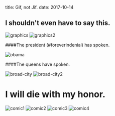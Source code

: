 title: Gif, not Jif.
date: 2017-10-14

## I shouldn't even have to say this.

![graphics](../../../static/graphics.gif)
![graphics2](../../../static/graphics2.gif)

####The president (#foreverindenial) has spoken.

![obama](../../../static/obama.gif)

####The queens have spoken.

![broad-city](../../../static/bc.gif)
![broad-city2](../../../static/bc2.gif)

# I will die with my honor.

![comic1](../../../static/comic1.png)
![comic2](../../../static/comic2.png)
![comic3](../../../static/comic3.png)
![comic4](../../../static/comic4.png)

